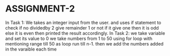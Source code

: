 # ASSIGNMENT-2
In Task 1: 
We takes an integer input from the user.
and uses if statement to check if no dividedby 2 give remainder 1 or not 
if it give one then it is odd else it is even
then printed the result accordingly.
In Task 2:
we take variable and set its value to 0 
we take numbers from 1 to 50 using for loop with mentioning range till 50 as loop run till n-1.
then we add the numbers added in the varaible each time 
